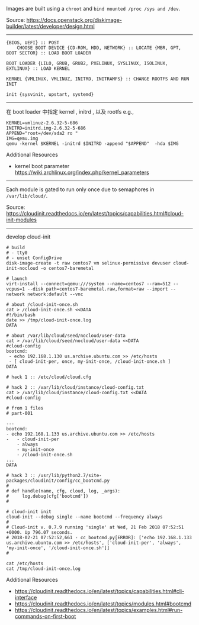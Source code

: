 Images are built using a `chroot` and `bind mounted /proc /sys and /dev`.

Source: https://docs.openstack.org/diskimage-builder/latest/developer/design.html

---

```
{BIOS, UEFI} :: POST
    CHOOSE BOOT DEVICE {CD-ROM, HDD, NETWORK} :: LOCATE {MBR, GPT, BOOT SECTOR} :: LOAD BOOT LOADER

BOOT LOADER {LILO, GRUB, GRUB2, PXELINUX, SYSLINUX, ISOLINUX, EXTLINUX} :: LOAD KERNEL

KERNEL {VMLINUX, VMLINUZ, INITRD, INITRAMFS} :: CHANGE ROOTFS AND RUN INIT

init {sysvinit, upstart, systemd}
```

---

在 boot loader 中指定 kernel , initrd , 以及 rootfs e.g.,

```
KERNEL=vmlinuz-2.6.32-5-686
INITRD=initrd.img-2.6.32-5-686
APPEND="root=/dev/sda2 ro "
IMG=qemu.img
qemu -kernel $KERNEL -initrd $INITRD -append "$APPEND"  -hda $IMG
```

Additional Resources

* kernel boot parameter https://wiki.archlinux.org/index.php/kernel_parameters

---

Each module is gated to run only once due to semaphores in `/var/lib/cloud/`.

Source: https://cloudinit.readthedocs.io/en/latest/topics/capabilities.html#cloud-init-modules

---

develop cloud-init

```
# build
# - tty0
# - unset ConfigDrive
disk-image-create -t raw centos7 vm selinux-permissive devuser cloud-init-nocloud -o centos7-baremetal

# launch
virt-install --connect=qemu:///system --name=centos7 --ram=512 --vcpus=1 --disk path=centos7-baremetal.raw,format=raw --import --network network:default --vnc

# about /cloud-init-once.sh
cat > /cloud-init-once.sh <<DATA
#!/bin/bash
date >> /tmp/cloud-init-once.log
DATA

# about /var/lib/cloud/seed/nocloud/user-data
cat > /var/lib/cloud/seed/nocloud/user-data <<DATA
#cloud-config
bootcmd:
 - echo 192.168.1.130 us.archive.ubuntu.com >> /etc/hosts
 - [ cloud-init-per, once, my-init-once, /cloud-init-once.sh ]
DATA

# hack 1 :: /etc/cloud/cloud.cfg

# hack 2 :: /var/lib/cloud/instance/cloud-config.txt
cat > /var/lib/cloud/instance/cloud-config.txt <<DATA
#cloud-config

# from 1 files
# part-001

---
bootcmd:
- echo 192.168.1.133 us.archive.ubuntu.com >> /etc/hosts
-   - cloud-init-per
    - always
    - my-init-once
    - /cloud-init-once.sh
...
DATA

# hack 3 :: /usr/lib/python2.7/site-packages/cloudinit/config/cc_bootcmd.py
#
# def handle(name, cfg, cloud, log, _args):
#     log.debug(cfg['bootcmd'])
#

# cloud-init init
cloud-init --debug single --name bootcmd --frequency always
#
# Cloud-init v. 0.7.9 running 'single' at Wed, 21 Feb 2018 07:52:51 +0000. Up 796.07 seconds.
# 2018-02-21 07:52:52,661 - cc_bootcmd.py[ERROR]: ['echo 192.168.1.133 us.archive.ubuntu.com >> /etc/hosts', ['cloud-init-per', 'always', 'my-init-once', '/cloud-init-once.sh']]
#

cat /etc/hosts
cat /tmp/cloud-init-once.log
```

Additional Resources

* https://cloudinit.readthedocs.io/en/latest/topics/capabilities.html#cli-interface
* https://cloudinit.readthedocs.io/en/latest/topics/modules.html#bootcmd
* https://cloudinit.readthedocs.io/en/latest/topics/examples.html#run-commands-on-first-boot
